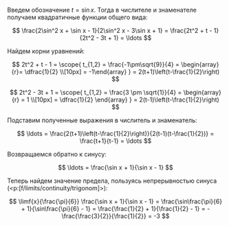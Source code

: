Введем обозначение $t = \sin x$. Тогда в числителе и знаменателе получаем квадратичные функции общего вида:

$$ \frac{2\sin^2 x + \sin x - 1}{2\sin^2 x - 3\sin x + 1} = \frac{2t^2 + t - 1}{2t^2 - 3t + 1} = \ldots $$

Найдем корни уравнений:

$$ 2t^2 + t - 1 = \scope{ t_{1,2} = \frac{-1\pm\sqrt{9}}{4} = \begin{array}{r}= \dfrac{1}{2} \\[10px] = -1\end{array} } = 2(t+1)\left(t-\frac{1}{2}\right) $$

$$ 2t^2 - 3t + 1 = \scope{ t_{1,2} = \frac{3 \pm \sqrt{1}}{4} = \begin{array}{r} = 1 \\[10px] = \dfrac{1}{2} \end{array} } = 2(t-1)\left(t-\frac{1}{2}\right) $$

Подставим полученные выражения в числитель и знаменатель:

$$ \ldots = \frac{2(t+1)\left(t-\frac{1}{2}\right)}{2(t-1)(t-\frac{1}{2})} = \frac{t+1}{t-1} = \ldots $$

Возвращаемся обратно к синусу:

$$ \ldots = \frac{\sin x + 1}{\sin x - 1} $$

Теперь найдем значение предела, пользуясь непрерывностью синуса (<p:[f/limits/continuity/trigonom]>):

$$ \limf{x}{\frac{\pi}{6}} \frac{\sin x + 1}{\sin x - 1} = \frac{\sin\frac{\pi}{6} + 1}{\sin\frac{\pi}{6} - 1} = \frac{\frac{1}{2} + 1}{\frac{1}{2} - 1} = -\frac{\frac{3}{2}}{\frac{1}{2}} = -3 $$